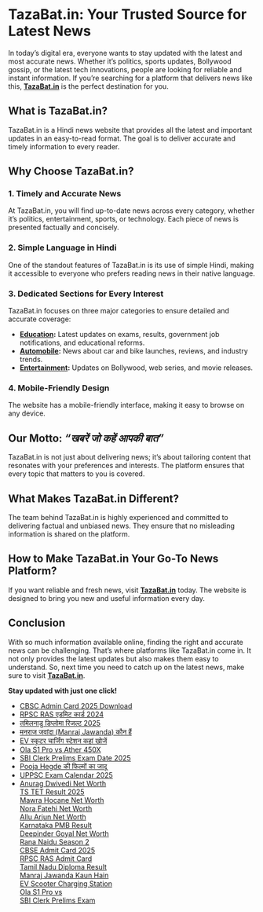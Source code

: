 # TazaBat.in: Your Trusted Source for Latest News  

In today’s digital era, everyone wants to stay updated with the latest and most accurate news. Whether it’s politics, sports updates, Bollywood gossip, or the latest tech innovations, people are looking for reliable and instant information. If you’re searching for a platform that delivers news like this, **[TazaBat.in](https://tazabat.in)** is the perfect destination for you.  

## What is TazaBat.in?  
TazaBat.in is a Hindi news website that provides all the latest and important updates in an easy-to-read format. The goal is to deliver accurate and timely information to every reader.  

## Why Choose TazaBat.in?  

### 1. **Timely and Accurate News**  
At TazaBat.in, you will find up-to-date news across every category, whether it’s politics, entertainment, sports, or technology. Each piece of news is presented factually and concisely.  

### 2. **Simple Language in Hindi**  
One of the standout features of TazaBat.in is its use of simple Hindi, making it accessible to everyone who prefers reading news in their native language.  

### 3. **Dedicated Sections for Every Interest**  
TazaBat.in focuses on three major categories to ensure detailed and accurate coverage:  
- **[Education](https://tazabat.in/category/education/):** Latest updates on exams, results, government job notifications, and educational reforms.  
- **[Automobile](https://tazabat.in/category/automobile/):** News about car and bike launches, reviews, and industry trends.  
- **[Entertainment](https://tazabat.in/category/manoranjan/):** Updates on Bollywood, web series, and movie releases.  

### 4. **Mobile-Friendly Design**  
The website has a mobile-friendly interface, making it easy to browse on any device.  

## Our Motto: *“खबरें जो कहें आपकी बात”*  
TazaBat.in is not just about delivering news; it’s about tailoring content that resonates with your preferences and interests. The platform ensures that every topic that matters to you is covered.  

## What Makes TazaBat.in Different?  
The team behind TazaBat.in is highly experienced and committed to delivering factual and unbiased news. They ensure that no misleading information is shared on the platform.  

## How to Make TazaBat.in Your Go-To News Platform?  
If you want reliable and fresh news, visit **[TazaBat.in](https://tazabat.in)** today. The website is designed to bring you new and useful information every day.  

## Conclusion  
With so much information available online, finding the right and accurate news can be challenging. That’s where platforms like TazaBat.in come in. It not only provides the latest updates but also makes them easy to understand. So, next time you need to catch up on the latest news, make sure to visit **[TazaBat.in](https://tazabat.in)**.  

**Stay updated with just one click!**  
- [CBSC Admin Card 2025 Download](https://tazabat.in/cbse-admit-card-2025-class-10-download/)
- [RPSC RAS एडमिट कार्ड 2024](https://tazabat.in/rpsc-ras-admit-card-2024-download/)
- [तमिलनाडु डिप्लोमा रिजल्ट 2025](https://tazabat.in/tamil-nadu-diploma-result-2025-check-online-mark-sheet-download/)
- [मनराज जवांदा (Manraj Jawanda) कौन हैं](https://tazabat.in/manraj-jawanda-kaun-hain-raftaar-ki-patni/)
- [EV स्कूटर चार्जिंग स्टेशन कहां खोजें](https://tazabat.in/ev-scooter-charging-station-guide/)
- [Ola S1 Pro vs Ather 450X](https://tazabat.in/ola-s1-pro-vs-ather-450x-best-electric-scooter/)
- [SBI Clerk Prelims Exam Date 2025](https://tazabat.in/sbi-clerk-prelims-exam-date-2025/)
- [Pooja Hegde की फिल्मों का जादू](https://tazabat.in/pooja-hegde-films-magic-net-worth-2025/)
- [UPPSC Exam Calendar 2025](https://tazabat.in/uppsc-exam-calendar-2025-detail-information/)
- [Anurag Dwivedi Net Worth](https://tazabat.in/anurag-dwivedi-net-worth-fantasy-cricket/)  
[TS TET Result 2025](https://tazabat.in/ts-tet-result-2025-teacher-eligibility-test/)  
[Mawra Hocane Net Worth](https://tazabat.in/mawra-hocane-net-worth-pakistani-actress/)  
[Nora Fatehi Net Worth](https://tazabat.in/nora-fatehi-net-worth-127-crore/)  
[Allu Arjun Net Worth](https://tazabat.in/allu-arjun-net-worth-telugu-cinema/)  
[Karnataka PMB Result](https://tazabat.in/karnataka-pmb-result-2025-declared/)  
[Deepinder Goyal Net Worth](https://tazabat.in/deepinder-goyal-net-worth-zomato-ceo-wealth/)  
[Rana Naidu Season 2](https://tazabat.in/rana-naidu-season-2-teaser-release-date-details/)  
[CBSE Admit Card 2025](https://tazabat.in/cbse-admit-card-2025-class-10-download/)  
[RPSC RAS Admit Card](https://tazabat.in/rpsc-ras-admit-card-2024-download/)  
[Tamil Nadu Diploma Result](https://tazabat.in/tamil-nadu-diploma-result-2025-check-online-mark-sheet-download/)  
[Manraj Jawanda Kaun Hain](https://tazabat.in/manraj-jawanda-kaun-hain-raftaar-ki-patni/)  
[EV Scooter Charging Station](https://tazabat.in/ev-scooter-charging-station-guide/)  
[Ola S1 Pro vs](https://tazabat.in/ola-s1-pro-vs-ather-450x-best-electric-scooter/)  
[SBI Clerk Prelims Exam](https://tazabat.in/sbi-clerk-prelims-exam-date-2025/)  

